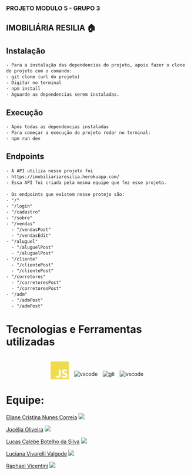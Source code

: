 ### PROJETO MODULO 5 - GRUPO 3
## IMOBILIÁRIA RESILIA :house:

## Instalação
    - Para a instalação das dependencias do projeto, apois fazer o clone do projeto com o comando:
    - git clone (url do projeto)
    - Digitar no terminal
    - npm install
    - Aguarde as dependencias serem instaladas.

## Execução
    - Após todas as dependencias instaladas
    - Para começar a execução do projeto rodar no terminal:
    - npm run dev

## Endpoints
    - A API utiliza nesse projeto foi 
    - https://imobiliariaresilia.herokuapp.com/
    - Essa API foi criada pela mesma equipe que fez esse projeto.
    
    - Os endpoints que existem nesse protejo são:
    - "/"
    - "/login"
    - "/cadastro"
    - "/sobre"
    - "/vendas"
      - "/vendasPost"
      - "/vendasEdit"
    - "/aluguel"
      - "/aluguelPost"
      - "/aluguelPost"
    - "/cliente"
      - "/clientePost"
      - "/clientePost"
    - "/corretores"
      - "/corretoresPost"
      - "/corretoresPost"
    - "/adm"
      - "/admPost"
      - "/admPost"

<div align="center">

</div>


#  Tecnologias e Ferramentas utilizadas

<div align="center"><br>
<img align="center" alt="javaScript" height="10%" width="10%" style="margin-right:10px" src="https://raw.githubusercontent.com/devicons/devicon/master/icons/javascript/javascript-plain.svg">
<img align="center" alt="vscode" height="10%" width="10%" style="margin-right:10px; margin-top:20px" src="https://cdn.jsdelivr.net/gh/devicons/devicon/icons/nodejs/nodejs-original.svg"/>
<img align="center" alt="git" height="10%" width="10%" style="margin-right:10px; margin-top:20px" src="https://cdn.jsdelivr.net/gh/devicons/devicon/icons/git/git-original.svg"/>
<img align="center" alt="vscode" height="10%" width="10%" style="margin-right:10px; margin-top:20px" src="https://cdn.jsdelivr.net/gh/devicons/devicon/icons/vscode/vscode-original.svg"/>

</div>


# Equipe:
  [Eliane Cristina Nunes Correia](https://www.linkedin.com/in/eliane-cristina-nunes-correia/
) <a href="https://github.com/ElianeCristina
"><img src="https://img.icons8.com/material-outlined/24/000000/github.png"/>
</a>

 [Jocélia Oliveira](https://www.linkedin.com/in/joceliaoliveira/) <a href="https://github.com/JoceliaHora
"><img src="https://img.icons8.com/material-outlined/24/000000/github.png"/>
</a>

 [Lucas Calebe Botelho da Silva](https://www.linkedin.com/in/lucascalebe/) <a href="https://github.com/lccalebe"><img src="https://img.icons8.com/material-outlined/24/000000/github.png"/>
</a>


 [Luciana Vivarelli Valgode](https://www.linkedin.com/in/luciana-vivarelli-valgode-34640815a/) <a href="https://github.com/LucianaVivarelli"><img src="https://img.icons8.com/material-outlined/24/000000/github.png"/>
</a>


[Raphael Vicentini](https://www.linkedin.com/in/raphael-victor-pereira-vicentini-10a81272) <a href="https://github.com/raphaelvicentini"><img src="https://img.icons8.com/material-outlined/24/000000/github.png"/>
</a>
